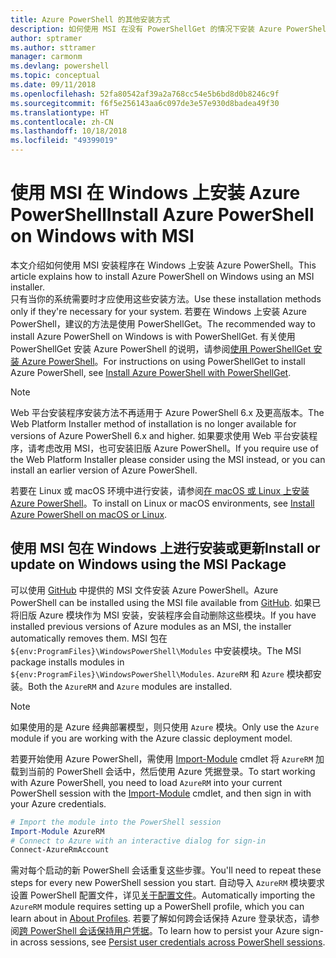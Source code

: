 ```yaml
---
title: Azure PowerShell 的其他安装方式
description: 如何使用 MSI 在没有 PowerShellGet 的情况下安装 Azure PowerShell
author: sptramer
ms.author: sttramer
manager: carmonm
ms.devlang: powershell
ms.topic: conceptual
ms.date: 09/11/2018
ms.openlocfilehash: 52fa80542af39a2a768cc54e5b6bd8d0b8246c9f
ms.sourcegitcommit: f6f5e256143aa6c097de3e57e930d8badea49f30
ms.translationtype: HT
ms.contentlocale: zh-CN
ms.lasthandoff: 10/18/2018
ms.locfileid: "49399019"
---
```

# <a name="install-azure-powershell-on-windows-with-msi"></a><span data-ttu-id="78d55-103">使用 MSI 在 Windows 上安装 Azure PowerShell</span><span class="sxs-lookup"><span data-stu-id="78d55-103">Install Azure PowerShell on Windows with MSI</span></span>

<span data-ttu-id="78d55-104">本文介绍如何使用 MSI 安装程序在 Windows 上安装 Azure PowerShell。</span><span class="sxs-lookup"><span data-stu-id="78d55-104">This article explains how to install Azure PowerShell on Windows using an MSI installer.</span></span>  
<span data-ttu-id="78d55-105">只有当你的系统需要时才应使用这些安装方法。</span><span class="sxs-lookup"><span data-stu-id="78d55-105">Use these installation methods only if they're necessary for your system.</span></span> <span data-ttu-id="78d55-106">若要在 Windows 上安装 Azure PowerShell，建议的方法是使用 PowerShellGet。</span><span class="sxs-lookup"><span data-stu-id="78d55-106">The recommended way to install Azure PowerShell on Windows is with PowerShellGet.</span></span> <span data-ttu-id="78d55-107">有关使用 PowerShellGet 安装 Azure PowerShell 的说明，请参阅[使用 PowerShellGet 安装 Azure PowerShell](install-azurerm-ps.md)。</span><span class="sxs-lookup"><span data-stu-id="78d55-107">For instructions on using PowerShellGet to install Azure PowerShell, see [Install Azure PowerShell with PowerShellGet](install-azurerm-ps.md).</span></span>

> [!NOTE]
> <span data-ttu-id="78d55-108">Web 平台安装程序安装方法不再适用于 Azure PowerShell 6.x 及更高版本。</span><span class="sxs-lookup"><span data-stu-id="78d55-108">The Web Platform Installer method of installation is no longer available for versions of Azure PowerShell 6.x and higher.</span></span> <span data-ttu-id="78d55-109">如果要求使用 Web 平台安装程序，请考虑改用 MSI，也可安装旧版 Azure PowerShell。</span><span class="sxs-lookup"><span data-stu-id="78d55-109">If you require use of the Web Platform Installer please consider using the MSI instead, or you can install an earlier version of Azure PowerShell.</span></span>

<span data-ttu-id="78d55-110">若要在 Linux 或 macOS 环境中进行安装，请参阅[在 macOS 或 Linux 上安装 Azure PowerShell](install-azurermps-maclinux.md)。</span><span class="sxs-lookup"><span data-stu-id="78d55-110">To install on Linux or macOS environments, see [Install Azure PowerShell on macOS or Linux](install-azurermps-maclinux.md).</span></span>

## <a name="install-or-update-on-windows-using-the-msi-package"></a><span data-ttu-id="78d55-111">使用 MSI 包在 Windows 上进行安装或更新</span><span class="sxs-lookup"><span data-stu-id="78d55-111">Install or update on Windows using the MSI Package</span></span>

<span data-ttu-id="78d55-112">可以使用 [GitHub](https://github.com/Azure/azure-powershell/releases/latest) 中提供的 MSI 文件安装 Azure PowerShell。</span><span class="sxs-lookup"><span data-stu-id="78d55-112">Azure PowerShell can be installed using the MSI file available from [GitHub](https://github.com/Azure/azure-powershell/releases/latest).</span></span> <span data-ttu-id="78d55-113">如果已将旧版 Azure 模块作为 MSI 安装，安装程序会自动删除这些模块。</span><span class="sxs-lookup"><span data-stu-id="78d55-113">If you have installed previous versions of Azure modules as an MSI, the installer automatically removes them.</span></span> <span data-ttu-id="78d55-114">MSI 包在 `${env:ProgramFiles}\WindowsPowerShell\Modules` 中安装模块。</span><span class="sxs-lookup"><span data-stu-id="78d55-114">The MSI package installs modules in `${env:ProgramFiles}\WindowsPowerShell\Modules`.</span></span> <span data-ttu-id="78d55-115">`AzureRM` 和 `Azure` 模块都安装。</span><span class="sxs-lookup"><span data-stu-id="78d55-115">Both the `AzureRM` and `Azure` modules are installed.</span></span>

> [!NOTE]
> <span data-ttu-id="78d55-116">如果使用的是 Azure 经典部署模型，则只使用 `Azure` 模块。</span><span class="sxs-lookup"><span data-stu-id="78d55-116">Only use the `Azure` module if you are working with the Azure classic deployment model.</span></span>

<span data-ttu-id="78d55-117">若要开始使用 Azure PowerShell，需使用 [Import-Module](/powershell/module/Microsoft.PowerShell.Core/Import-Module) cmdlet 将 `AzureRM` 加载到当前的 PowerShell 会话中，然后使用 Azure 凭据登录。</span><span class="sxs-lookup"><span data-stu-id="78d55-117">To start working with Azure PowerShell, you need to load `AzureRM` into your current PowerShell session with the [Import-Module](/powershell/module/Microsoft.PowerShell.Core/Import-Module) cmdlet, and then sign in with your Azure credentials.</span></span>

```powershell
# Import the module into the PowerShell session
Import-Module AzureRM
# Connect to Azure with an interactive dialog for sign-in
Connect-AzureRmAccount
```

<span data-ttu-id="78d55-118">需对每个启动的新 PowerShell 会话重复这些步骤。</span><span class="sxs-lookup"><span data-stu-id="78d55-118">You'll need to repeat these steps for every new PowerShell session you start.</span></span> <span data-ttu-id="78d55-119">自动导入 `AzureRM` 模块要求设置 PowerShell 配置文件，详见[关于配置文件](/powershell/module/microsoft.powershell.core/about/about_profiles)。</span><span class="sxs-lookup"><span data-stu-id="78d55-119">Automatically importing the `AzureRM` module requires setting up a PowerShell profile, which you can learn about in [About Profiles](/powershell/module/microsoft.powershell.core/about/about_profiles).</span></span>
<span data-ttu-id="78d55-120">若要了解如何跨会话保持 Azure 登录状态，请参阅[跨 PowerShell 会话保持用户凭据](context-persistence.md)。</span><span class="sxs-lookup"><span data-stu-id="78d55-120">To learn how to persist your Azure sign-in across sessions, see [Persist user credentials across PowerShell sessions](context-persistence.md).</span></span>
